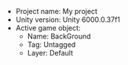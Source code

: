 <!-- UNITY CODE ASSIST INSTRUCTIONS START -->
- Project name: My project
- Unity version: Unity 6000.0.37f1
- Active game object:
  - Name: BackGround
  - Tag: Untagged
  - Layer: Default
<!-- UNITY CODE ASSIST INSTRUCTIONS END -->